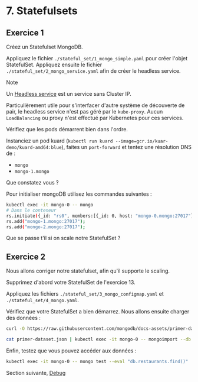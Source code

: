 # 7. Statefulsets

## Exercice 1

Créez un Statefulset MongoDB.

Appliquez le fichier `./stateful_set/1_mongo_simple.yaml` pour créer l'objet StatefulSet.
Appliquez ensuite le fichier `./stateful_set/2_mongo_service.yaml` afin de créer le headless service.

> [!NOTE]
> Un [Headless service](https://kubernetes.io/fr/docs/concepts/services-networking/service/#headless-services) est un service sans Cluster IP.
> 
> Particulièrement utile pour s'interfacer d'autre système de découverte de pair, le headless service n'est pas géré par le `kube-proxy`.
> Aucun `LoadBalancing` ou proxy n'est effectué par Kubernetes pour ces services.

Vérifiez que les pods démarrent bien dans l'ordre. 

Instanciez un pod kuard (`kubectl run kuard --image=gcr.io/kuar-demo/kuard-amd64:blue`), faites un `port-forward` et tentez une résolution DNS de :

* `mongo`
* `mongo-1.mongo`

Que constatez vous ?

Pour initialiser mongoDB utilisez les commandes suivantes :

```bash
kubectl exec -it mongo-0 -- mongo
# Dans le conteneur
rs.initiate({_id: "rs0", members:[{_id: 0, host: "mongo-0.mongo:27017"}]});
rs.add("mongo-1.mongo:27017");
rs.add("mongo-2.mongo:27017");
```

Que se passe t'il si on scale notre StatefulSet ?

## Exercice 2

Nous allons corriger notre statefulset, afin qu'il supporte le scaling.

Supprimez d'abord votre StatefulSet de l'exercice 13.

Appliquez les fichiers `./stateful_set/3_mongo_configmap.yaml` et `./stateful_set/4_mongo.yaml`.

Vérifiez que votre StatefulSet a bien démarrez. Nous allons ensuite charger des données :

```bash
curl -O https://raw.githubusercontent.com/mongodb/docs-assets/primer-dataset/primer-dataset.json

cat primer-dataset.json | kubectl exec -it mongo-0 -- mongoimport --db test --collection restaurants --drop
```

Enfin, testez que vous pouvez accéder aux données :

```bash
kubectl exec -it mongo-0 -- mongo test --eval "db.restaurants.find()"
```

Section suivante, [Debug](8_debug.md)
